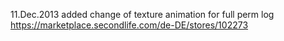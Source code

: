 11.Dec.2013
added change of texture animation for full perm log
https://marketplace.secondlife.com/de-DE/stores/102273